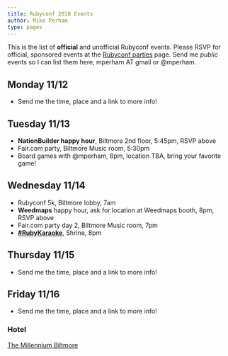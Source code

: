 ```yaml
---
title: Rubyconf 2018 Events
author: Mike Perham
type: pages
---
```


This is the list of **official** and unofficial Rubyconf events. Please RSVP for official,
sponsored events at the [Rubyconf parties](https://rubyconf.com/parties) page.
Send me *public* events so I can list them here, mperham AT gmail or @mperham.

## Monday 11/12

* Send me the time, place and a link to more info!

## Tuesday 11/13

* **NationBuilder happy hour**, Biltmore 2nd floor, 5:45pm, RSVP above
* Fair.com party, Biltmore Music room, 5:30pm
* Board games with @mperham, 8pm, location TBA, bring your favorite game!

## Wednesday 11/14

* Rubyconf 5k, Biltmore lobby, 7am
* **Weedmaps** happy hour, ask for location at Weedmaps booth, 8pm, RSVP above
* Fair.com party day 2, Biltmore Music room, 7pm
* **[#RubyKaraoke](https://www.eventbrite.com/e/ruby-conf-rubykaraoke-with-engine-yard-and-ruby-together-tickets-52178908520)**, Shrine, 8pm

## Thursday 11/15

* Send me the time, place and a link to more info!

## Friday 11/16

* Send me the time, place and a link to more info!


### Hotel

[The Millennium Biltmore](https://www.millenniumhotels.com/en/los-angeles/millennium-biltmore-hotel-los-angeles/)
